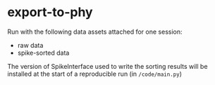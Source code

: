 # export-to-phy

Run with the following data assets attached for one session:
  - raw data
  - spike-sorted data

The version of SpikeInterface used to write the sorting results will be installed at the start of a reproducible run (in `/code/main.py`)